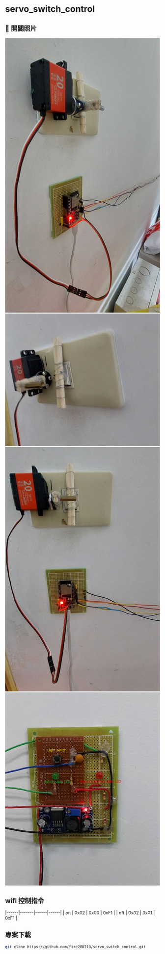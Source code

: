 # servo_switch_control

## 📸 開關照片
![專案示例](picture/servo.jpg)
![專案示例](picture/servo1.jpg)
![專案示例](picture/servo2.jpg)
![專案示例](picture/servo3.jpg)

## wifi 控制指令

|------|-------|------|------|
| on   | 0x02  | 0x00 | 0xF1 |
| off  | 0x02  | 0x01 | 0xF1 |


## 專案下載
```sh
git clone https://github.com/fire200210/servo_switch_control.git
